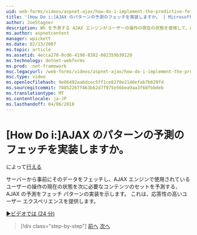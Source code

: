```yaml
---
uid: web-forms/videos/aspnet-ajax/how-do-i-implement-the-predictive-fetch-pattern-for-ajax
title: '[How Do i:]AJAX のパターンの予測のフェッチを実装しますか。 | Microsoft Docs'
author: JoeStagner
description: Wh を予測する AJAX エンジンがユーザーの操作の現在の状態を使用して、AJAX の予測をフェッチ パターンの実装を例示しています.
ms.author: aspnetcontent
manager: wpickett
ms.date: 02/13/2007
ms.topic: article
ms.assetid: 4ecca278-0cd6-4198-8382-802359b30120
ms.technology: dotnet-webforms
ms.prod: .net-framework
msc.legacyurl: /web-forms/videos/aspnet-ajax/how-do-i-implement-the-predictive-fetch-pattern-for-ajax
msc.type: video
ms.openlocfilehash: 9e06492aa6dcec5ff1ce82f8e2140efab7b629fd
ms.sourcegitcommit: f8852267f463b62d7f975e56bea9aa3f68fbbdeb
ms.translationtype: MT
ms.contentlocale: ja-JP
ms.lasthandoff: 04/06/2018
---
```

<a name="how-do-i-implement-the-predictive-fetch-pattern-for-ajax"></a>[How Do i:]AJAX のパターンの予測のフェッチを実装しますか。
====================
によって[行える](https://github.com/JoeStagner)

サーバーから事前にそのデータをフェッチし、AJAX エンジンで使用されているユーザーの操作の現在の状態を次に必要なコンテンツのセットを予測する、AJAX の予測をフェッチ パターンの実装を示します。 これは、応答性の高いユーザー エクスペリエンスを提供します。

[&#9654;ビデオでは (24 分)](https://channel9.msdn.com/Blogs/ASP-NET-Site-Videos/how-do-i-implement-the-predictive-fetch-pattern-for-ajax)

> [!div class="step-by-step"]
> [前へ](how-do-i-use-the-aspnet-ajax-timer-control.md)
> [次へ](how-do-i-implement-the-ajax-paging-pattern.md)
